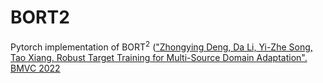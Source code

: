 # BORT2
Pytorch implementation of BORT<sup>2</sup> (["Zhongying Deng, Da Li, Yi-Zhe Song, Tao Xiang. Robust Target Training for Multi-Source Domain Adaptation". BMVC 2022]( https://arxiv.org/abs/2210.01676)
